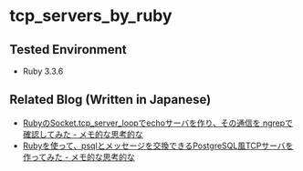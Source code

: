 # tcp_servers_by_ruby

## Tested Environment

- Ruby 3.3.6

## Related Blog (Written in Japanese)

- [RubyのSocket.tcp_server_loopでechoサーバを作り、その通信を ngrepで確認してみた - メモ的な思考的な](https://thinkami.hatenablog.com/entry/2024/12/15/224157)
- [Rubyを使って、psqlとメッセージを交換できるPostgreSQL風TCPサーバを作ってみた - メモ的な思考的な](https://thinkami.hatenablog.com/entry/2024/12/21/183004)